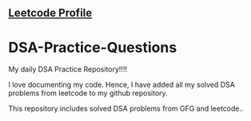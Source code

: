 <h2><a href="https://leetcode.com/sanketkadam143/"> Leetcode Profile</a> 

# DSA-Practice-Questions                                                                                                                                                              
                                                                                                                                                                                
My daily DSA Practice Repository!!!!
  

I love documenting my code. Hence, I have added all my solved DSA problems from leetcode to my github repository.

This repository includes solved DSA problems from GFG and leetcode..
